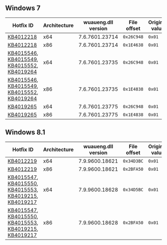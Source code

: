 ## Windows 7

Hotfix ID | Architecture | wuaueng.dll version | File offset | Original value | Patched value
--------- | ------------ | ------------------- | ----------- | -------------- | -------------
[KB4012218] | x64 | 7.6.7601.23714 | `0x26C948` | `0x01` | `0x00`
[KB4012218] | x86 | 7.6.7601.23714 | `0x1E4638` | `0x01` | `0x00`
[KB4015546], [KB4015549], [KB4015552], [KB4019264] | x64 | 7.6.7601.23735 | `0x26C948` | `0x01` | `0x00`
[KB4015546], [KB4015549], [KB4015552], [KB4019264] | x86 | 7.6.7601.23735 | `0x1E4838` | `0x01` | `0x00`
[KB4019265] | x64 | 7.6.7601.23775 | `0x26C948` | `0x01` | `0x00`
[KB4019265] | x86 | 7.6.7601.23775 | `0x1E4838` | `0x01` | `0x00`

## Windows 8.1

Hotfix ID | Architecture | wuaueng.dll version | File offset | Original value | Patched value
--------- | ------------ | ------------------- | ----------- | -------------- | -------------
[KB4012219] | x64 | 7.9.9600.18621 | `0x34D3BC` | `0x01` | `0x00`
[KB4012219] | x86 | 7.9.9600.18621 | `0x2BFA50` | `0x01` | `0x00`
[KB4015547], [KB4015550], [KB4015553], [KB4019215], [KB4019217] | x64 | 7.9.9600.18628 | `0x34D5BC` | `0x01` | `0x00`
[KB4015547], [KB4015550], [KB4015553], [KB4019215], [KB4019217] | x86 | 7.9.9600.18628 | `0x2BFA50` | `0x01` | `0x00`


[KB4012218]: https://www.catalog.update.microsoft.com/search.aspx?q=KB4012218
[KB4015546]: https://www.catalog.update.microsoft.com/search.aspx?q=KB4015546
[KB4015549]: https://www.catalog.update.microsoft.com/search.aspx?q=KB4015549
[KB4015552]: https://www.catalog.update.microsoft.com/search.aspx?q=KB4015552
[KB4019264]: https://www.catalog.update.microsoft.com/search.aspx?q=KB4019264
[KB4019265]: https://www.catalog.update.microsoft.com/search.aspx?q=KB4019265

[KB4012219]: https://www.catalog.update.microsoft.com/search.aspx?q=kb4012219
[KB4015547]: https://www.catalog.update.microsoft.com/search.aspx?q=KB4015547
[KB4015550]: https://www.catalog.update.microsoft.com/search.aspx?q=KB4015550
[KB4015553]: https://www.catalog.update.microsoft.com/search.aspx?q=KB4015553
[KB4019215]: https://www.catalog.update.microsoft.com/search.aspx?q=KB4019215
[KB4019217]: https://www.catalog.update.microsoft.com/search.aspx?q=KB4019217
